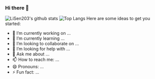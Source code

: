 ### Hi there 👋
![LiSen203's github stats](https://github-readme-stats.vercel.app/api?username=LiSen203&count_private=true&show_icons=true&theme=buefy )
 ![Top Langs](https://github-readme-stats.vercel.app/api/top-langs/?username=LiSen203&layout=compact&langs_count=5&theme=buefy)
Here are some ideas to get you started:
- 🔭 I’m currently working on ...
- 🌱 I’m currently learning ...
- 👯 I’m looking to collaborate on ...
- 🤔 I’m looking for help with ...
- 💬 Ask me about ...
- 📫 How to reach me: ...
- 😄 Pronouns: ...
- ⚡ Fun fact: ...
